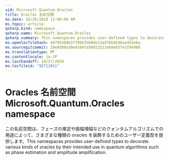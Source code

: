 ```yaml
---
uid: Microsoft.Quantum.Oracles
title: Oracles 名前空間
ms.date: 10/26/2020 12:00:00 AM
ms.topic: article
qsharp.kind: namespace
qsharp.name: Microsoft.Quantum.Oracles
qsharp.summary: This namespaces provides user-defined types to decorate various kinds of oracles by their intended use in quantum algorithms such as phase estimation and amplitude amplification.
ms.openlocfilehash: e8795380b37f96bfbb8bb13a478b4248aedd2e6a
ms.sourcegitcommit: 29e0d88a30e4166fa580132124b0eb57e1f0e986
ms.translationtype: MT
ms.contentlocale: ja-JP
ms.lasthandoff: 10/27/2020
ms.locfileid: "92711011"
---
```

# <a name="microsoftquantumoracles-namespace"></a><span data-ttu-id="07c80-102">Oracles 名前空間</span><span class="sxs-lookup"><span data-stu-id="07c80-102">Microsoft.Quantum.Oracles namespace</span></span>

<span data-ttu-id="07c80-103">この名前空間は、フェーズの推定や振幅増幅などのクォンタムアルゴリズムでの用途によって、さまざまな種類の oracles を装飾するためのユーザー定義型を提供します。</span><span class="sxs-lookup"><span data-stu-id="07c80-103">This namespaces provides user-defined types to decorate various kinds of oracles by their intended use in quantum algorithms such as phase estimation and amplitude amplification.</span></span>

